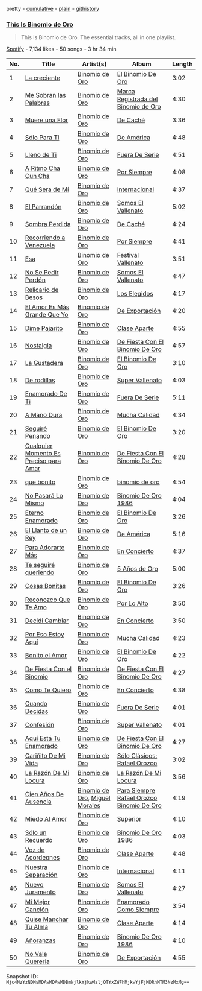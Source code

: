 pretty - [cumulative](/playlists/cumulative/37i9dQZF1DZ06evO3Ldspl.md) - [plain](/playlists/plain/37i9dQZF1DZ06evO3Ldspl) - [githistory](https://github.githistory.xyz/mackorone/spotify-playlist-archive/blob/main/playlists/plain/37i9dQZF1DZ06evO3Ldspl)

### [This Is Binomio de Oro](https://open.spotify.com/playlist/37i9dQZF1DZ06evO3Ldspl)

> This is Binomio de Oro\. The essential tracks, all in one playlist.

[Spotify](https://open.spotify.com/user/spotify) - 7,134 likes - 50 songs - 3 hr 34 min

| No. | Title | Artist(s) | Album | Length |
|---|---|---|---|---|
| 1 | [La creciente](https://open.spotify.com/track/3r7LYQ2EhCw0CwaF5SeF9M) | [Binomio de Oro](https://open.spotify.com/artist/6n21XaDAuqpceTXBiypR9W) | [El Binomio De Oro](https://open.spotify.com/album/2rJWmvIzl9Bh87tU0V3Xhh) | 3:02 |
| 2 | [Me Sobran las Palabras](https://open.spotify.com/track/0zIERn4aP7d0eVBIhwyPwW) | [Binomio de Oro](https://open.spotify.com/artist/6n21XaDAuqpceTXBiypR9W) | [Marca Registrada del Binomio de Oro](https://open.spotify.com/album/7aDqowxLLL5VH6M9R9zEHa) | 4:30 |
| 3 | [Muere una Flor](https://open.spotify.com/track/0jnKOvTW1XTC6Na2VPJyXL) | [Binomio de Oro](https://open.spotify.com/artist/6n21XaDAuqpceTXBiypR9W) | [De Caché](https://open.spotify.com/album/3GX1tHN5YaqV4xxqTdKzXs) | 3:36 |
| 4 | [Sólo Para Ti](https://open.spotify.com/track/1kkIlrp0Z69s5KlnR4ckoe) | [Binomio de Oro](https://open.spotify.com/artist/6n21XaDAuqpceTXBiypR9W) | [De América](https://open.spotify.com/album/3bVIsgDLKfaiDTT9KHhjK7) | 4:48 |
| 5 | [Lleno de Ti](https://open.spotify.com/track/54RRxofsf2U5V5arPqlnv5) | [Binomio de Oro](https://open.spotify.com/artist/6n21XaDAuqpceTXBiypR9W) | [Fuera De Serie](https://open.spotify.com/album/0N01F6ZxWcM1YAdCoPpTZ8) | 4:51 |
| 6 | [A Ritmo Cha Cun Cha](https://open.spotify.com/track/3k4G0p5ERmsX7kF0SyJ7fy) | [Binomio de Oro](https://open.spotify.com/artist/6n21XaDAuqpceTXBiypR9W) | [Por Siempre](https://open.spotify.com/album/4gqisRMcza9F6WHiN2jtff) | 4:08 |
| 7 | [Qué Sera de Mí](https://open.spotify.com/track/2YO7dZYb0jsf93BH2GtlNY) | [Binomio de Oro](https://open.spotify.com/artist/6n21XaDAuqpceTXBiypR9W) | [Internacional](https://open.spotify.com/album/7eAMaa3wNUuI2NBVeeaRB0) | 4:37 |
| 8 | [El Parrandón](https://open.spotify.com/track/4nuwqjZtTdml3gAVEIFPUp) | [Binomio de Oro](https://open.spotify.com/artist/6n21XaDAuqpceTXBiypR9W) | [Somos El Vallenato](https://open.spotify.com/album/3ZFGRFlSAdYUPmTHXJTUfr) | 5:02 |
| 9 | [Sombra Perdida](https://open.spotify.com/track/1iLUNt0JQR8FOohEGHE22z) | [Binomio de Oro](https://open.spotify.com/artist/6n21XaDAuqpceTXBiypR9W) | [De Caché](https://open.spotify.com/album/3GX1tHN5YaqV4xxqTdKzXs) | 4:24 |
| 10 | [Recorriendo a Venezuela](https://open.spotify.com/track/1GWFbLT7z2Cr9tbxjpH3Vm) | [Binomio de Oro](https://open.spotify.com/artist/6n21XaDAuqpceTXBiypR9W) | [Por Siempre](https://open.spotify.com/album/4gqisRMcza9F6WHiN2jtff) | 4:41 |
| 11 | [Esa](https://open.spotify.com/track/5BHKpCV5UiIPTAp7JCrsX5) | [Binomio de Oro](https://open.spotify.com/artist/6n21XaDAuqpceTXBiypR9W) | [Festival Vallenato](https://open.spotify.com/album/4kQudN5Gj821X5ejgda6Pi) | 3:51 |
| 12 | [No Se Pedir Perdón](https://open.spotify.com/track/2SBtTElyn8VqS31GhD4dnF) | [Binomio de Oro](https://open.spotify.com/artist/6n21XaDAuqpceTXBiypR9W) | [Somos El Vallenato](https://open.spotify.com/album/3ZFGRFlSAdYUPmTHXJTUfr) | 4:47 |
| 13 | [Relicario de Besos](https://open.spotify.com/track/16KEt1cp8tN0Et7BqPd4Vb) | [Binomio de Oro](https://open.spotify.com/artist/6n21XaDAuqpceTXBiypR9W) | [Los Elegidos](https://open.spotify.com/album/4HDMMTKwuOko0HVcXK5gne) | 4:17 |
| 14 | [El Amor Es Más Grande Que Yo](https://open.spotify.com/track/65b7BwU67oXr2I10I9LzZM) | [Binomio de Oro](https://open.spotify.com/artist/6n21XaDAuqpceTXBiypR9W) | [De Exportación](https://open.spotify.com/album/3CHxVT00FhsFpNPh7iQvdp) | 4:20 |
| 15 | [Dime Pajarito](https://open.spotify.com/track/5P13I9rbPcLOkEJSvCLDCA) | [Binomio de Oro](https://open.spotify.com/artist/6n21XaDAuqpceTXBiypR9W) | [Clase Aparte](https://open.spotify.com/album/3lVJ0Kg2WmwxVFJ3ti9CHK) | 4:55 |
| 16 | [Nostalgia](https://open.spotify.com/track/35oUEXOfzoNUFtKDdHdQxl) | [Binomio de Oro](https://open.spotify.com/artist/6n21XaDAuqpceTXBiypR9W) | [De Fiesta Con El Binomio De Oro](https://open.spotify.com/album/76WWdL5GKIAP7OiSCCOeOy) | 4:57 |
| 17 | [La Gustadera](https://open.spotify.com/track/5AaFsIGgYNGyklOMnHNJ1l) | [Binomio de Oro](https://open.spotify.com/artist/6n21XaDAuqpceTXBiypR9W) | [El Binomio De Oro](https://open.spotify.com/album/2rJWmvIzl9Bh87tU0V3Xhh) | 3:10 |
| 18 | [De rodillas](https://open.spotify.com/track/563E4RotzfzACM1Fo98nfc) | [Binomio de Oro](https://open.spotify.com/artist/6n21XaDAuqpceTXBiypR9W) | [Super Vallenato](https://open.spotify.com/album/2bHLevxqV0xTrGXzxRYMOk) | 4:03 |
| 19 | [Enamorado De Ti](https://open.spotify.com/track/5j5Lb1HzrpUkYacIpQFff7) | [Binomio de Oro](https://open.spotify.com/artist/6n21XaDAuqpceTXBiypR9W) | [Fuera De Serie](https://open.spotify.com/album/0N01F6ZxWcM1YAdCoPpTZ8) | 5:11 |
| 20 | [A Mano Dura](https://open.spotify.com/track/0NLKxo7am9HmdtjrndiKJL) | [Binomio de Oro](https://open.spotify.com/artist/6n21XaDAuqpceTXBiypR9W) | [Mucha Calidad](https://open.spotify.com/album/2uW4TXsdJu4EmTVGaql57E) | 4:34 |
| 21 | [Seguiré Penando](https://open.spotify.com/track/2ktHd52hiL6M6eehVL0DvM) | [Binomio de Oro](https://open.spotify.com/artist/6n21XaDAuqpceTXBiypR9W) | [El Binomio De Oro](https://open.spotify.com/album/2rJWmvIzl9Bh87tU0V3Xhh) | 3:20 |
| 22 | [Cualquier Momento Es Preciso para Amar](https://open.spotify.com/track/3A5hz5Nnm7juB0yrq84IoG) | [Binomio de Oro](https://open.spotify.com/artist/6n21XaDAuqpceTXBiypR9W) | [De Fiesta Con El Binomio De Oro](https://open.spotify.com/album/76WWdL5GKIAP7OiSCCOeOy) | 4:28 |
| 23 | [que bonito](https://open.spotify.com/track/1u9DL4eScCcHcW77QjfWIv) | [Binomio de Oro](https://open.spotify.com/artist/6n21XaDAuqpceTXBiypR9W) | [binomio de oro](https://open.spotify.com/album/6WXG4L9q2al6vPSJxc2VF8) | 4:54 |
| 24 | [No Pasará Lo Mismo](https://open.spotify.com/track/3uhP3dgMShzyoZadWtK2QZ) | [Binomio de Oro](https://open.spotify.com/artist/6n21XaDAuqpceTXBiypR9W) | [Binomio De Oro 1986](https://open.spotify.com/album/356uekEIUBT3sL3Xtu5dL5) | 4:04 |
| 25 | [Eterno Enamorado](https://open.spotify.com/track/21Sh1SFlSoMqE4evvJOnQl) | [Binomio de Oro](https://open.spotify.com/artist/6n21XaDAuqpceTXBiypR9W) | [El Binomio De Oro](https://open.spotify.com/album/2rJWmvIzl9Bh87tU0V3Xhh) | 3:26 |
| 26 | [El Llanto de un Rey](https://open.spotify.com/track/1UO7KVq6QhNG5SxfwaLmyg) | [Binomio de Oro](https://open.spotify.com/artist/6n21XaDAuqpceTXBiypR9W) | [De América](https://open.spotify.com/album/3bVIsgDLKfaiDTT9KHhjK7) | 5:16 |
| 27 | [Para Adorarte Más](https://open.spotify.com/track/6XRorzybNPsFdIpA16F4Zo) | [Binomio de Oro](https://open.spotify.com/artist/6n21XaDAuqpceTXBiypR9W) | [En Concierto](https://open.spotify.com/album/4jT7Io5pCCnvpKfaXEB7hU) | 4:37 |
| 28 | [Te seguiré queriendo](https://open.spotify.com/track/2gKbEyLGCz7s5rTLEIE1UM) | [Binomio de Oro](https://open.spotify.com/artist/6n21XaDAuqpceTXBiypR9W) | [5 Años de Oro](https://open.spotify.com/album/33ra8x4umh40bQgZGQiu5d) | 5:00 |
| 29 | [Cosas Bonitas](https://open.spotify.com/track/4sIzlHSxRBgRleJV97YZIu) | [Binomio de Oro](https://open.spotify.com/artist/6n21XaDAuqpceTXBiypR9W) | [El Binomio De Oro](https://open.spotify.com/album/2rJWmvIzl9Bh87tU0V3Xhh) | 3:26 |
| 30 | [Reconozco Que Te Amo](https://open.spotify.com/track/18L8oObH3RBE0SDyRMBuUM) | [Binomio de Oro](https://open.spotify.com/artist/6n21XaDAuqpceTXBiypR9W) | [Por Lo Alto](https://open.spotify.com/album/0Cf0Q1ZyT4jiamI2P58nIs) | 3:50 |
| 31 | [Decidí Cambiar](https://open.spotify.com/track/0CbIG518lOhdBN79aOEGuP) | [Binomio de Oro](https://open.spotify.com/artist/6n21XaDAuqpceTXBiypR9W) | [En Concierto](https://open.spotify.com/album/4jT7Io5pCCnvpKfaXEB7hU) | 3:50 |
| 32 | [Por Eso Estoy Aquí](https://open.spotify.com/track/5bDbJzJvVPkDU0TWejXr58) | [Binomio de Oro](https://open.spotify.com/artist/6n21XaDAuqpceTXBiypR9W) | [Mucha Calidad](https://open.spotify.com/album/2uW4TXsdJu4EmTVGaql57E) | 4:23 |
| 33 | [Bonito el Amor](https://open.spotify.com/track/645SskqLGx37W032CtCu2b) | [Binomio de Oro](https://open.spotify.com/artist/6n21XaDAuqpceTXBiypR9W) | [El Binomio De Oro](https://open.spotify.com/album/2rJWmvIzl9Bh87tU0V3Xhh) | 4:22 |
| 34 | [De Fiesta Con el Binomio](https://open.spotify.com/track/5sKfFzvCfpMJMnZzVMGw6l) | [Binomio de Oro](https://open.spotify.com/artist/6n21XaDAuqpceTXBiypR9W) | [De Fiesta Con El Binomio De Oro](https://open.spotify.com/album/76WWdL5GKIAP7OiSCCOeOy) | 4:27 |
| 35 | [Como Te Quiero](https://open.spotify.com/track/1P5kF1wReUPrrtUYLKB4Nl) | [Binomio de Oro](https://open.spotify.com/artist/6n21XaDAuqpceTXBiypR9W) | [En Concierto](https://open.spotify.com/album/4jT7Io5pCCnvpKfaXEB7hU) | 4:38 |
| 36 | [Cuando Decidas](https://open.spotify.com/track/5gIFDhejEETBeSWcjaZkDD) | [Binomio de Oro](https://open.spotify.com/artist/6n21XaDAuqpceTXBiypR9W) | [Fuera De Serie](https://open.spotify.com/album/0N01F6ZxWcM1YAdCoPpTZ8) | 4:01 |
| 37 | [Confesión](https://open.spotify.com/track/6FmQRov2V7oU3c7nM6BeMt) | [Binomio de Oro](https://open.spotify.com/artist/6n21XaDAuqpceTXBiypR9W) | [Super Vallenato](https://open.spotify.com/album/2bHLevxqV0xTrGXzxRYMOk) | 4:01 |
| 38 | [Aquí Está Tu Enamorado](https://open.spotify.com/track/6JuInQ090qaSJaoDYbjqPA) | [Binomio de Oro](https://open.spotify.com/artist/6n21XaDAuqpceTXBiypR9W) | [De Fiesta Con El Binomio De Oro](https://open.spotify.com/album/76WWdL5GKIAP7OiSCCOeOy) | 4:27 |
| 39 | [Cariñito De Mi Vida](https://open.spotify.com/track/6ALpRyo03tncnro0qElbLy) | [Binomio de Oro](https://open.spotify.com/artist/6n21XaDAuqpceTXBiypR9W) | [Sólo Clásicos: Rafael Orozco](https://open.spotify.com/album/6UsTetmSj6XUraFvepURzu) | 3:02 |
| 40 | [La Razón De Mi Locura](https://open.spotify.com/track/4XMVNHon9FJPFsIytwPx77) | [Binomio de Oro](https://open.spotify.com/artist/6n21XaDAuqpceTXBiypR9W) | [La Razón De Mi Locura](https://open.spotify.com/album/7HYQ2xWVTemPTe5NWBXGuk) | 3:56 |
| 41 | [Cien Años De Ausencia](https://open.spotify.com/track/7KYEei2wozzvHR80bpf63c) | [Binomio de Oro](https://open.spotify.com/artist/6n21XaDAuqpceTXBiypR9W), [Miguel Morales](https://open.spotify.com/artist/1viot8lL4r3cgRLb2hBUri) | [Para Siempre Rafael Orozco Binomio De Oro](https://open.spotify.com/album/6PYwZuAWfqOJhS7L6JEop2) | 4:19 |
| 42 | [Miedo Al Amor](https://open.spotify.com/track/0XgnPjPP5ADbTqQzy7Gtad) | [Binomio de Oro](https://open.spotify.com/artist/6n21XaDAuqpceTXBiypR9W) | [Superior](https://open.spotify.com/album/71e1jF8EwEx5bUBRHKnW3h) | 4:10 |
| 43 | [Sólo un Recuerdo](https://open.spotify.com/track/6zeAz63YKD3IM5UG4KqlGm) | [Binomio de Oro](https://open.spotify.com/artist/6n21XaDAuqpceTXBiypR9W) | [Binomio De Oro 1986](https://open.spotify.com/album/356uekEIUBT3sL3Xtu5dL5) | 4:03 |
| 44 | [Voz de Acordeones](https://open.spotify.com/track/1ynlh10fcaVkkHg27N0X1w) | [Binomio de Oro](https://open.spotify.com/artist/6n21XaDAuqpceTXBiypR9W) | [Clase Aparte](https://open.spotify.com/album/3lVJ0Kg2WmwxVFJ3ti9CHK) | 4:48 |
| 45 | [Nuestra Separación](https://open.spotify.com/track/098CkrzOpQ4vP4FieXch5c) | [Binomio de Oro](https://open.spotify.com/artist/6n21XaDAuqpceTXBiypR9W) | [Internacional](https://open.spotify.com/album/7eAMaa3wNUuI2NBVeeaRB0) | 4:11 |
| 46 | [Nuevo Juramento](https://open.spotify.com/track/6ZYnRnLnTtScu5XQgRlBYp) | [Binomio de Oro](https://open.spotify.com/artist/6n21XaDAuqpceTXBiypR9W) | [Somos El Vallenato](https://open.spotify.com/album/3ZFGRFlSAdYUPmTHXJTUfr) | 4:27 |
| 47 | [Mi Mejor Canción](https://open.spotify.com/track/2i7SWI1bVRznjvyjlW53t6) | [Binomio de Oro](https://open.spotify.com/artist/6n21XaDAuqpceTXBiypR9W) | [Enamorado Como Siempre](https://open.spotify.com/album/3OhlAnWNEYUiSah3Qwer4z) | 3:54 |
| 48 | [Quise Manchar Tu Alma](https://open.spotify.com/track/7vhO3vAmpiSNECd97UlT1j) | [Binomio de Oro](https://open.spotify.com/artist/6n21XaDAuqpceTXBiypR9W) | [Clase Aparte](https://open.spotify.com/album/3lVJ0Kg2WmwxVFJ3ti9CHK) | 4:14 |
| 49 | [Añoranzas](https://open.spotify.com/track/1yOTHafP8PK3lcWrql9Ttq) | [Binomio de Oro](https://open.spotify.com/artist/6n21XaDAuqpceTXBiypR9W) | [Binomio De Oro 1986](https://open.spotify.com/album/356uekEIUBT3sL3Xtu5dL5) | 4:10 |
| 50 | [No Vale Quererla](https://open.spotify.com/track/7zZpuiZ1T8aMtyo2Edrc1E) | [Binomio de Oro](https://open.spotify.com/artist/6n21XaDAuqpceTXBiypR9W) | [De Exportación](https://open.spotify.com/album/3CHxVT00FhsFpNPh7iQvdp) | 4:55 |

Snapshot ID: `Mjc4NzYzNDMsMDAwMDAwMDBmNjlkYjkwMzljOTYxZWFhMjkwYjFjMDRhMTM3NzMxMg==`
